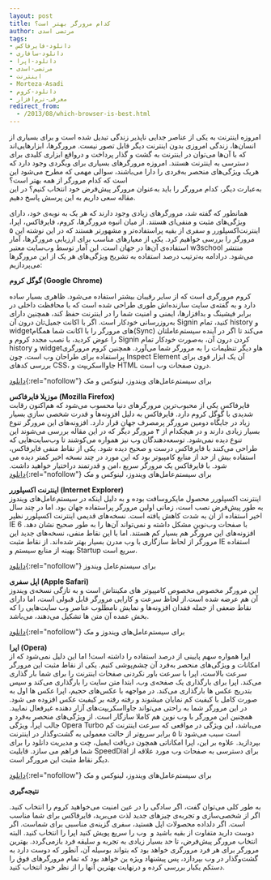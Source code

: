 ```yaml
---
layout: post
title: کدام مرورگر بهتر است؟
author: مرتضی اسدی
tags:
- دانلود-فایرفاکس
- دانلود-سافاری
- دانلود-اپرا
- مرتضی-اسدی
- اینترنت
- Morteza-Asadi
- دانلود-کروم
- معرفی-نرم‌افزار
redirect_from:
  - /2013/08/which-browser-is-best.html
---
```

امروزه اینترنت به یکی از عناصر جدایی ناپذیر زندگی تبدیل شده است و برای بسیاری از انسان‌ها، زندگی امروزی بدون اینترنت دیگر قابل تصور نیست. مرورگرها، ابزارهایی‌اند که با آن‌ها می‌توان در اینترنت به گشت و گذار پرداخت و درواقع ابزاری کلیدی برای دسترسی به اینترنت هستند. امروزه مرورگرهای بسیاری برای وبگردی وجود دارد که هریک ویژگی‌های منحصر به‌فردی را دارا می‌باشند، سوالی مهمی که مطرح می‌شود این است که کدام مرورگر از همه بهتر است؟  
به‌عبارت دیگر، کدام مرورگر را باید به‌عنوان مرورگر پیش‌فرض خود انتخاب کنیم؟ در این مقاله سعی داریم به این پرسش پاسخ دهیم.  


همانطور که گفته شد، مرورگرهای زیادی وجود دارند که هر یک به نوبه‌ی خود، دارای ویژگی‌های مثبت و منفی‌ای هستند. از میان انبوه مرورگرها، کروم، فایرفاکس، اپرا، اینترنت‌اکسپلورر و سفری از بقیه پراستفاده‌تر و مشهورتر هستند که در این نوشته این ۵ مرورگر را بررسی خواهیم کرد. یکی از معیارهای مناسب برای ارزیابی مرورگرها، آمار استفاده‌ی آن‌ها در جهان است. این آمار توسط وب‌سایت معتبر w3school منتشر می‌شود. درادامه به‌ترتیب درصد استفاده به تشریح ویژگی‌های هر یک از این مرورگرها می‌پردازیم:

**گوگل کروم (Google Chrome)**

کروم مرورگری است که از سایر رقیبان بیشتر استفاده می‌شود. ظاهری بسیار ساده دارد و به گفته‌ی سایت سازنده‌اش طوری طراحی شده است که با محافظت داخلی در برابر فیشینگ و بدافزارها، ایمنی و امنیت شما را در اینترنت حفظ کند، همچنین دارای به‌روزرسانی خودکار است. اگر با اکانت جمیل‌تان درون آن Signin کنید، تمام history و widgetهای مرورگر را با اکانت شما همگام(Sync) می‌کند تا اگر در آینده سیستم‌عاملتان را عوض کردید، با نصب مجدد کروم و Signin کردن درون آن، به‌صورت خودکار تمام history و widgetهاو دیگر تنظیمات را به مرورگر شما می‌آورد.
همچنین کروم مرورگری پراستفاده برای طراحان وب است. چون Inspect Element آن یک ابزار قوی برای بررسی کدهای CSS، جاوااسکریپت و HTML درون صفحات وب است.

[دانلود](http://www.google.com/chrome "chrome"){:rel="nofollow"} برای سیستم‌عامل‌های ویندوز، لینوکس و مک

**موزیلا فایرفاکس (Mozilla Firefox)**  
فایرفاکس یکی از محبوب‌ترین مرورگرهای دنیا محسوب می‌شود که هم‌اکنون رقابت شدیدی با گوگل کروم دارد. فایرفاکس به دلیل افزونه‌ها و قدرت شخصی سازی بسیار زیاد در جایگاه دومین مرورگر پرمصرف جهان قرار دارد. افزونه‌های این مرورگر تنوع بسیار زیادی دارند و در هیچکدام از ۴ مرورگر دیگر که در این مقاله بررسی می‌شوند این تنوع دیده نمی‌شود. توسعه‌دهندگان وب نیز همواره می‌کوشند تا وب‌سایت‌هایی که طراحی می‌کنند با فایرفاکس درست و صحیح دیده شود. یکی از نقاط منفی فایرفاکس، استفاده بیش از حد از منابع کامپیوتر بود که این مورد در چند نسخه اخیر کمتر دیده می شود. با فایرفاکس یک مرورگر سریع ،امن و قدرتمند دراختیار خواهید داشت.
[دانلود](http://www.mozilla.org/en-US/firefox "firefox"){:rel="nofollow"} برای سیستم‌عامل‌های ویندوز، لینوکس و مک

  
**اینترنت اکسپلورر (Internet Explorer)**  
اینترنت اکسپلورر محصول مایکروسافت بوده و به دلیل اینکه در سیستم‌عامل‌های ویندوز به طور پیش‌فرض نصب است، زمانی اولین مرورگر پراستفاده جهان بود. اما در چند سال اخیر استفاده از ان به شدت کاهش یافته است. نسخه‌های قدیمی اینترنت اکسپلورر نظیر IE 6 با صفحات وب‌نوین مشکل داشته و نمی‌تواند آن‌ها را به طور صحیح نشان دهد. افزونه‌های این مرورگر هم بسیار کم هستند. اما با این نقاط منفی، نسخه‌های جدید این مرورگر از لحاظ سازگاری با وب مدرن بسیار بهتر شده‌اند. از نقاط مثبت IE استفاده بهینه از منابع سیستم و Startup سریع است.

[دانلود](http://windows.microsoft.com/en-US/internet-explorer/download-ie "IE"){:rel="nofollow"} برای سیستم‌عامل ویندوز  

**اپل سفری (Apple Safari)**  
این مرورگر مخصوص مخصوص کامپیوتر های مکینتاش است و به تازگی نسخه‌‌ی ویندوز آن هم عرضه شده ‌است.از لحاظ سرعت و کارایی مرورگر قابل قبولی است، اما دارای نقاط ضعفی از جمله فقدان افزونه‌ها و نمایش نامطلوب عناصر وب سایت‌هایی را که بخش عمده آن متن ها تشکیل می‌دهند، می‌باشد.

[دانلود](http://www.apple.com/safari "safari"){:rel="nofollow"} برای سیستم‌عامل‌های ویندوز و مک  
  
**اپرا (Opera)**  
اپرا همواره سهم پایینی از درصد استفاده را داشته است! اما این دلیل نمی‌شود که از امکانات و ویژگی‌های منحصر به‌فرد آن چشم‌پوشی کنیم. یکی از نقاط مثبت این مرورگر سرعت بالاست، اپرا با سرعت باور نکردنی صفحات اینترنت را برای شما بار گذاری می‌کند. اپرا برای بارگذاری یک صفحه‌ی وب، ابتدا متن سایت را بارگذاری می‌کند و سپس بتدریج عکس ها بارگذاری می‌کند. در مواجهه با عکس‌های حجیم، اپرا عکس ها اول به صورت کامل با کیفیت کم نمایان میشوند و رفته رفته بر کیفیت عکس افزوده می شود.
در این مرورگر شما به راحتی می‌تواند جاوااسکریپت‌های آزار دهنده غیرفعال نمایید. همچنین این مرورگر با وب‌ نوین هم کاملا سازگار است. از ویژگی‌های منحصر به‌فرد و جالب اپراُ، ویژگی Opera Turbo می‌باشد، این ویژگی در مواقعی که سرعت اینترنت کم است سبب می‌شود تا ۵ برابر سریع‌تر از حالت معمولی به گشت‌وگذار در اینترنت بپردازید. علاوه بر این، اپرا امکاناتی همچون دریافت ایمیل، چت و مدیریت دانلود را برای شما فراهم می سازد. قابلیت SpeedDial برای دسترسی به صفحات وب مورد علاقه از دیگر نقاط مثبت این مرورگر است.

[دانلود](http://www.opera.com/download "Opera"){:rel="nofollow"} برای سیستم‌عامل‌های ویندوز، لینوکس و مک

**نتیجه‌گیری**

به طور کلی می‌توان گفت، اگر سادگی را در عین امنیت می‌خواهید کروم را انتخاب کنید. اگر از شخصی‌سازی و تجربه‌ی چیزهای جدید لذت می‌برید، فایرفاکس برای شما مناسب است. اگر دلداده محصولات اپل هستید، سفری گزینه‌ی مناسبی برای شماست. اگر دوست دارید متفاوت از بقیه باشید و  وب را سریع پویش کنید اپرا را انتخاب کنید.
البته انتخاب مرورگر پیش‌فرض، تا حد بسیار زیادی به تجربه و سلیقه فرد بازمی‌گردد. بهترین مرورگر برای هر فرد مرورگری خواهد بود که بتواند بوسیله آن، آنطور که دوست دارد به گشت‌وگذار در وب بپردازد، پس پیشنهاد ویژه ین خواهد بود که تمام مرورگرهای فوق را دستکم یکبار بررسی کرده و درنهایت بهترین آنها را از نظر خود انتخاب کنید.